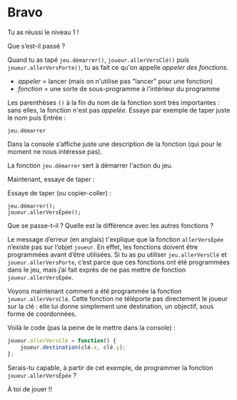 # Bravo

Tu as réussi le niveau 1 !

Que s’est-il passé ?

Quand tu as tapé `jeu.démarrer()`, `joueur.allerVersClé()` puis
`joueur.allerVersPorte()`, tu as fait ce qu'on appelle *appeler des fonctions*.

* *appeler* = lancer (mais on n'utilise pas "lancer" pour une fonction)
* *fonction* = une sorte de sous-programme à l'intérieur du programme

Les parenthèses `()` à la fin du nom de la fonction sont très importantes : sans
elles, la fonction n'est pas *appelée*. Essaye par exemple de taper juste le
nom puis Entrée :

```
jeu.démarrer
```

Dans la console s’affiche juste une description de la fonction (qui pour le
moment ne nous intéresse pas).

La fonction `jeu.démarrer` sert à démarrer l'action du jeu.

Maintenant, essaye de taper :

Essaye de taper (ou copier-coller) :
```
jeu.démarrer();
joueur.allerVersÉpée();
```

Que se passe-t-il ? Quelle est la différence avec les autres fonctions ?

Le message d’erreur (en anglais) t'explique que la fonction `allerVersÉpée`
n’existe pas sur l’objet `joueur`. En effet, les fonctions doivent être programmées
avant d’être utilisées. Si tu as pu utiliser `jeu.allerVersClé` et
`joueur.allerVersPorte`, c’est parce que ces fonctions ont été programmées dans le
jeu, mais j’ai fait exprès de ne pas mettre de fonction `joueur.allerVersÉpée`.

Voyons maintenant comment a été programmée la fonction `joueur.allerVersClé`. Cette
fonction ne téléporte pas directement le joueur sur la clé : elle lui donne
simplement une destination, un objectif, sous forme de coordonnées.

Voilà le code (pas la peine de le mettre dans la console) :
```javascript
joueur.allerVersClé = function() {
    joueur.destination(clé.x, clé.y);
};
```

Serais-tu capable, à partir de cet exemple, de programmer la fonction
`joueur.allerVersÉpée` ?

À toi de jouer !!
